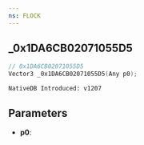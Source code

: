 ```yaml
---
ns: FLOCK
---
```

## _0x1DA6CB02071055D5

```c
// 0x1DA6CB02071055D5
Vector3 _0x1DA6CB02071055D5(Any p0);
```

```
NativeDB Introduced: v1207
```

## Parameters
* **p0**:
